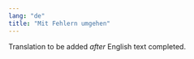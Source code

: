 ```yaml
---
lang: "de"
title: "Mit Fehlern umgehen"
---
```

Translation to be added _after_ English text completed.
